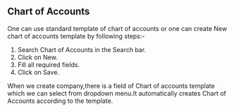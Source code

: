 ## Chart of Accounts

One can use standard template of chart of accounts or one can create New chart of accounts template by following steps:-
1. Search Chart of Accounts in the Search bar.
2. Click on New. 
3. Fill all required fields.
4. Click on Save.

When we create company,there is a field of Chart of accounts template which we can select from dropdown menu.It automatically creates Chart of Accounts according to the template.
